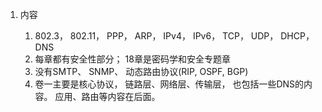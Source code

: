 1. 内容

    1. 802.3， 802.11， PPP， ARP， IPv4， IPv6， TCP， UDP， DHCP， DNS
    2. 每章都有安全性部分； 18章是密码学和安全专题章
    3. 没有SMTP、 SNMP、 动态路由协议(RIP, OSPF, BGP)
    4. 卷一主要是核心协议， 链路层、网络层、传输层， 也包括一些DNS的内容。 应用、路由等内容在后面。